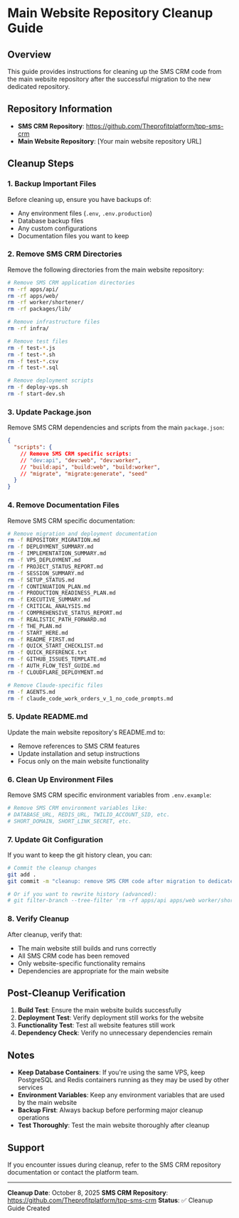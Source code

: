 # Main Website Repository Cleanup Guide

## Overview

This guide provides instructions for cleaning up the SMS CRM code from the main website repository after the successful migration to the new dedicated repository.

## Repository Information

- **SMS CRM Repository**: https://github.com/Theprofitplatform/tpp-sms-crm
- **Main Website Repository**: [Your main website repository URL]

## Cleanup Steps

### 1. Backup Important Files

Before cleaning up, ensure you have backups of:
- Any environment files (`.env`, `.env.production`)
- Database backup files
- Any custom configurations
- Documentation files you want to keep

### 2. Remove SMS CRM Directories

Remove the following directories from the main website repository:

```bash
# Remove SMS CRM application directories
rm -rf apps/api/
rm -rf apps/web/
rm -rf worker/shortener/
rm -rf packages/lib/

# Remove infrastructure files
rm -rf infra/

# Remove test files
rm -f test-*.js
rm -f test-*.sh
rm -f test-*.csv
rm -f test-*.sql

# Remove deployment scripts
rm -f deploy-vps.sh
rm -f start-dev.sh
```

### 3. Update Package.json

Remove SMS CRM dependencies and scripts from the main `package.json`:

```json
{
  "scripts": {
    // Remove SMS CRM specific scripts:
    // "dev:api", "dev:web", "dev:worker",
    // "build:api", "build:web", "build:worker",
    // "migrate", "migrate:generate", "seed"
  }
}
```

### 4. Remove Documentation Files

Remove SMS CRM specific documentation:

```bash
# Remove migration and deployment documentation
rm -f REPOSITORY_MIGRATION.md
rm -f DEPLOYMENT_SUMMARY.md
rm -f IMPLEMENTATION_SUMMARY.md
rm -f VPS_DEPLOYMENT.md
rm -f PROJECT_STATUS_REPORT.md
rm -f SESSION_SUMMARY.md
rm -f SETUP_STATUS.md
rm -f CONTINUATION_PLAN.md
rm -f PRODUCTION_READINESS_PLAN.md
rm -f EXECUTIVE_SUMMARY.md
rm -f CRITICAL_ANALYSIS.md
rm -f COMPREHENSIVE_STATUS_REPORT.md
rm -f REALISTIC_PATH_FORWARD.md
rm -f THE_PLAN.md
rm -f START_HERE.md
rm -f README_FIRST.md
rm -f QUICK_START_CHECKLIST.md
rm -f QUICK_REFERENCE.txt
rm -f GITHUB_ISSUES_TEMPLATE.md
rm -f AUTH_FLOW_TEST_GUIDE.md
rm -f CLOUDFLARE_DEPLOYMENT.md

# Remove Claude-specific files
rm -f AGENTS.md
rm -f claude_code_work_orders_v_1_no_code_prompts.md
```

### 5. Update README.md

Update the main website repository's README.md to:
- Remove references to SMS CRM features
- Update installation and setup instructions
- Focus only on the main website functionality

### 6. Clean Up Environment Files

Remove SMS CRM specific environment variables from `.env.example`:

```bash
# Remove SMS CRM environment variables like:
# DATABASE_URL, REDIS_URL, TWILIO_ACCOUNT_SID, etc.
# SHORT_DOMAIN, SHORT_LINK_SECRET, etc.
```

### 7. Update Git Configuration

If you want to keep the git history clean, you can:

```bash
# Commit the cleanup changes
git add .
git commit -m "cleanup: remove SMS CRM code after migration to dedicated repository"

# Or if you want to rewrite history (advanced):
# git filter-branch --tree-filter 'rm -rf apps/api apps/web worker/shortener packages/lib infra' HEAD
```

### 8. Verify Cleanup

After cleanup, verify that:
- The main website still builds and runs correctly
- All SMS CRM code has been removed
- Only website-specific functionality remains
- Dependencies are appropriate for the main website

## Post-Cleanup Verification

1. **Build Test**: Ensure the main website builds successfully
2. **Deployment Test**: Verify deployment still works for the website
3. **Functionality Test**: Test all website features still work
4. **Dependency Check**: Verify no unnecessary dependencies remain

## Notes

- **Keep Database Containers**: If you're using the same VPS, keep PostgreSQL and Redis containers running as they may be used by other services
- **Environment Variables**: Keep any environment variables that are used by the main website
- **Backup First**: Always backup before performing major cleanup operations
- **Test Thoroughly**: Test the main website thoroughly after cleanup

## Support

If you encounter issues during cleanup, refer to the SMS CRM repository documentation or contact the platform team.

---

**Cleanup Date**: October 8, 2025
**SMS CRM Repository**: https://github.com/Theprofitplatform/tpp-sms-crm
**Status**: ✅ Cleanup Guide Created